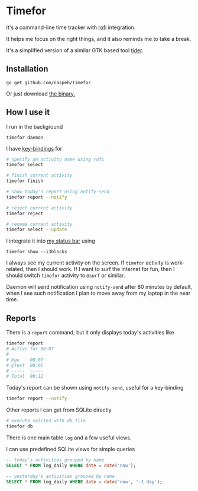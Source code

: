 # Timefor

It's a command-line time tracker with [rofi](https://github.com/davatorium/rofi) integration.

It helps me focus on the right things, and it also reminds me to take a break.

It's a simplified version of a similar GTK based tool [tider](https://github.com/naspeh/tider).

## Installation
```
go get github.com/naspeh/timefor
```

Or just download [the binary.](https://github.com/naspeh/timefor/raw/master/timefor)

## How I use it
I run in the background
```
timefor daemon
```

I have [key-bindings][dot-sxhkd] for
```sh
# specify an activity name using rofi
timefor select

# finish current activity
timefor finish

# show today's report using notify-send
timefor report --notify

# reject current activity
timefor reject

# rename current activity
timefor select --update
```


I integrate it into [my status bar][dot-i3blocks] using
```
timefor show --i3blocks
```

I always see my current activity on the screen. If `timefor` activity is work-related, then I should work. If I want to surf the internet for fun, then I should switch `timefor` activity to `@surf` or similar.

Daemon will send notification using `notify-send` after 80 minutes by default, when I see such notification I plan to
move away from my laptop in the near time.

[dot-sxhkd]: https://github.com/naspeh/dotfiles/blob/66b4b4194e881748535929b98be37aa0e25b3265/x11/sxhkdrc#L48-L49
[dot-i3blocks]: https://github.com/naspeh/dotfiles/blob/66b4b4194e881748535929b98be37aa0e25b3265/x11/i3/blocks.conf#L13-L16

## Reports
There is a `report` command, but it only displays today's activities like
```sh
timefor report
# Active for 00:07
#
# @go    00:07
# @test  00:05
# -----  -----
# Total  00:12
```

Today's report can be shown using `notify-send`, useful for a key-binding
```sh
timefor report --notify
```

Other reports I can get from SQLite directly
```sh
# execute sqlite3 with db file
timefor db
```

There is one main table `log` and a few useful views.

I can use predefined SQLite views for simple queries
```sql
-- today's activities grouped by name
SELECT * FROM log_daily WHERE date = date('now');

-- yesterday's activities grouped by name
SELECT * FROM log_daily WHERE date = date('now', '-1 day');
```

